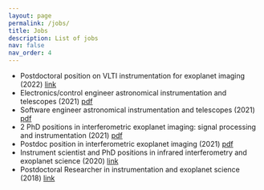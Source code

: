 ```yaml
---
layout: page
permalink: /jobs/
title: Jobs
description: List of jobs
nav: false
nav_order: 4
---
```


<div>	
    <ul>
        <li> Postdoctoral position on VLTI instrumentation for exoplanet imaging (2022) <a target="_blank" href="https://jobregister.aas.org/ad/a5a1a46a"> link </a> </li>	
        <li> Electronics/control engineer astronomical instrumentation and telescopes (2021) <a target="_blank" href="assets/pdf/engineer1.pdf"> pdf </a> </li>
        <li> Software engineer astronomical instrumentation and telescopes (2021) <a target="_blank" href="assets/pdf/engineer2.pdf"> pdf </a> </li>
        <li> 2 PhD positions in interferometric exoplanet imaging: signal processing and instrumentation (2021) <a target="_blank" href="assets/pdf/2021_phds.pdf"> pdf </a> </li>
        <li> Postdoc position in interferometric exoplanet imaging (2021) <a target="_blank" href="assets/pdf/postdoc_2021.pdf"> pdf </a> </li>
        <li> Instrument scientist and PhD positions in infrared interferometry and exoplanet science (2020) <a target="_blank" href="https://jobregister.aas.org/ad/d3b567ea"> link </a> </li>
        <li> Postdoctoral Researcher in instrumentation and exoplanet science (2018) <a target="_blank" href="https://jobregister.aas.org/ad/9cd27c2d"> link </a> </li>                        
    </ul>
</div>
